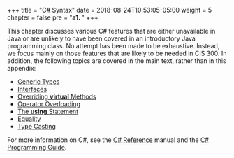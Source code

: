+++
title = "C# Syntax"
date = 2018-08-24T10:53:05-05:00
weight = 5
chapter = false
pre = "<b>a1. </b>"
+++

This chapter discusses various C# features that are either unavailable in Java or are unlikely to have been covered in an introductory Java programming class. No attempt has been made to be exhaustive. Instead, we focus mainly on those features that are likely to be needed in CIS 300. In addition, the following topics are covered in the main text, rather than in this appendix:

- [Generic Types](/~rhowell/DataStructures/redirect/generic)
- [Interfaces](/~rhowell/DataStructures/redirect/interfaces)
- [Overriding **virtual**  Methods](/~rhowell/DataStructures/redirect/method-overriding)
- [Operator Overloading](/~rhowell/DataStructures/redirect/operator-overloading)
- [The **using** Statement](/~rhowell/DataStructures/redirect/using-statement)
- [Equality](/~rhowell/DataStructures/redirect/equality)
- [Type Casting](/~rhowell/DataStructures/redirect/casts)

For more information on C#, see the [C# Reference](http://msdn.microsoft.com/en-us/library/618ayhy6.aspx) manual and the [C# Programming Guide](http://msdn.microsoft.com/en-us/library/67ef8sbd.aspx).